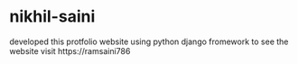 # nikhil-saini
developed this protfolio website using python django fromework to see the website visit https://ramsaini786
